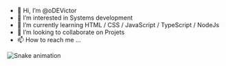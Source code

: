 - 👋 Hi, I’m @oDEVictor
- 👀 I’m interested in Systems development
- 🌱 I’m currently learning  HTML / CSS / JavaScript / TypeScript / NodeJs
- 💞️ I’m looking to collaborate on Projets
- 📫 How to reach me ...

<!---
oDEVictor/oDEVictor is a ✨ special ✨ repository because its `README.md` (this file) appears on your GitHub profile.
You can click the Preview link to take a look at your changes.
--->

![Snake animation](https://github.com/oDEVictor/oDEVictor/blob/output/github-contribution-grid-snake.svg)
